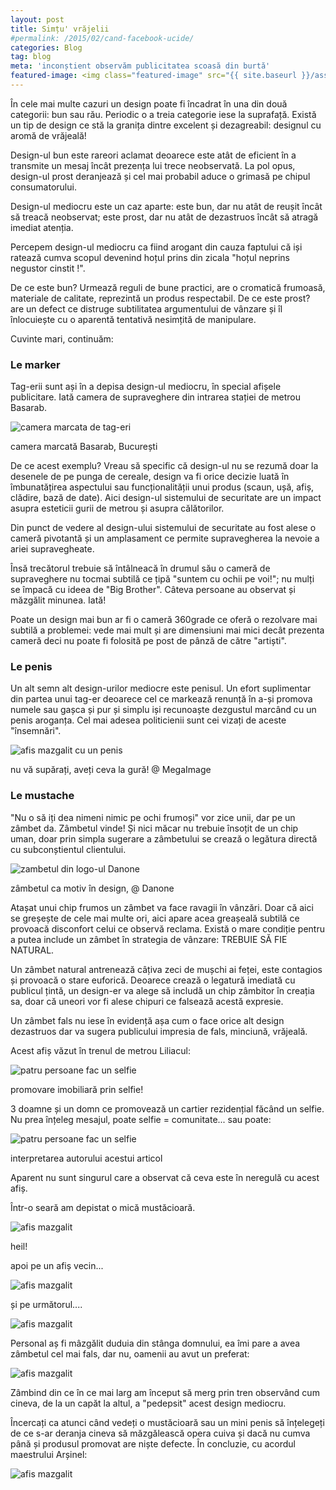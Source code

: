 ```yaml
---
layout: post
title: Simțu' vrăjelii
#permalink: /2015/02/cand-facebook-ucide/
categories: Blog
tag: blog
meta: 'inconștient observăm publicitatea scoasă din burtă'
featured-image: <img class="featured-image" src="{{ site.baseurl }}/assets/img/post/vrajeala/vraj_2.png" alt="imagine mâzgălită" />
---
```


În cele mai multe cazuri un design poate fi încadrat în una din două categorii: bun sau rău. Periodic o a treia categorie iese la suprafață. Există un tip de design ce stă la granița dintre excelent și dezagreabil: designul cu aromă de vrăjeală!

Design-ul bun este rareori aclamat deoarece este atât de eficient în a transmite un mesaj încât prezența lui trece neobservată. La pol opus, design-ul prost deranjează și cel mai probabil aduce o grimasă pe chipul consumatorului.

Design-ul mediocru este un caz aparte: este bun, dar nu atât de reușit încât să treacă neobservat; este prost, dar nu atât de dezastruos încât să atragă imediat atenția.

Percepem design-ul mediocru ca fiind arogant din cauza faptului că iși ratează cumva scopul devenind hoțul prins din zicala "hoțul neprins negustor cinstit !".

De ce este bun? Urmează reguli de bune practici, are o cromatică frumoasă, materiale de calitate, reprezintă un produs respectabil. De ce este prost? are un defect ce distruge subtilitatea argumentului de vânzare și îl înlocuiește cu o aparentă tentativă nesimțită de manipulare.

Cuvinte mari, continuăm:

### Le marker

Tag-erii sunt ași în a depisa design-ul mediocru, în special afișele publicitare. Iată camera de supraveghere din intrarea stației de metrou Basarab.

<img class="post-image" src="{{ site.baseurl }}/assets/img/post/vrajeala/vraj_1.png" alt="camera marcata de tag-eri"/>

<span class="img-alt"> camera marcată Basarab, București </span>

De ce acest exemplu? Vreau să specific că design-ul nu se rezumă doar la desenele de pe punga de cereale, design va fi orice decizie luată în îmbunatățirea aspectului sau funcționalității unui produs (scaun, ușă, afiș, clădire, bază de date). Aici design-ul sistemului de securitate are un impact asupra esteticii gurii de metrou și asupra călătorilor.

Din punct de vedere al design-ului sistemului de securitate au fost alese o cameră pivotantă și un amplasament ce permite supravegherea la nevoie a ariei supravegheate.

Însă trecătorul trebuie să întâlneacă în drumul său o cameră de supraveghere nu tocmai subtilă ce țipă "suntem cu ochii pe voi!"; nu mulți se împacă cu ideea de "Big Brother". Câteva persoane au observat și măzgălit minunea. Iată!

Poate un design mai bun ar fi o cameră 360grade ce oferă o rezolvare mai subtilă a problemei: vede mai mult și are dimensiuni mai mici decât prezenta cameră deci nu poate fi folosită pe post de pânză de către "artiști".

### Le penis

Un alt semn alt design-urilor mediocre este penisul. Un efort suplimentar din partea unui tag-er deoarece cel ce markează renunță în a-și promova numele sau gașca și pur și simplu iși recunoaște dezgustul marcând cu un penis aroganța. Cel mai adesea politicienii sunt cei vizați de aceste "însemnări".

<img class="post-image" src="{{ site.baseurl }}/assets/img/post/vrajeala/vraj_2.png" alt="afis mazgalit cu un penis"/>

<span class="img-alt"> nu vă supărați, aveți ceva la gură! @ MegaImage </span>

### Le mustache

"Nu o să iți dea nimeni nimic pe ochi frumoși" vor zice unii, dar pe un zâmbet da. Zâmbetul vinde! Și nici măcar nu trebuie însoțit de un chip uman, doar prin simpla sugerare a zâmbetului se crează o legătura directă cu subconștientul clientului.

<img class="post-image" src="{{ site.baseurl }}/assets/img/post/vrajeala/vraj_3.png" alt="zambetul din logo-ul Danone"/>

<span class="img-alt"> zâmbetul ca motiv în design, @ Danone </span>

Atașat unui chip frumos un zâmbet va face ravagii în vânzări. Doar că aici se greșește de cele mai multe ori, aici apare acea greașeală subtilă ce provoacă disconfort celui ce observă reclama. Există o mare condiție pentru a putea include un zâmbet în strategia de vânzare: TREBUIE SĂ FIE NATURAL.

Un zâmbet natural antrenează câțiva zeci de mușchi ai feței, este contagios și provoacă o stare euforică. Deoarece crează o legatură imediată cu publicul țintă, un design-er va alege să includă un chip zâmbitor în creația sa, doar că uneori vor fi alese chipuri ce falsează acestă expresie.

Un zâmbet fals nu iese în evidență așa cum o face orice alt design dezastruos dar va sugera publicului impresia de fals, minciună, vrăjeală.

Acest afiș văzut în trenul de metrou Liliacul:

<img class="post-image" src="{{ site.baseurl }}/assets/img/post/vrajeala/vraj_4.png" alt="patru persoane fac un selfie"/>

<span class="img-alt"> promovare imobiliară prin selfie! </span>

3 doamne și un domn ce promovează un cartier rezidențial făcând un selfie. Nu prea înțeleg mesajul, poate selfie = comunitate... sau poate:

<img class="post-image" src="{{ site.baseurl }}/assets/img/post/vrajeala/vraj_5.png" alt="patru persoane fac un selfie"/>

<span class="img-alt"> interpretarea autorului acestui articol </span>

Aparent nu sunt singurul care a observat că ceva este în neregulă cu acest afiș.

Într-o seară am depistat o mică mustăcioară.

<img class="post-image half-image-post" src="{{ site.baseurl }}/assets/img/post/vrajeala/vraj_6.png" alt="afis mazgalit"/>

<span class="img-alt"> heil! </span>


apoi pe un afiș vecin...

<img class="post-image half-image-post" src="{{ site.baseurl }}/assets/img/post/vrajeala/vraj_7.png" alt="afis mazgalit"/>

și pe următorul....

<img class="post-image half-image-post" src="{{ site.baseurl }}/assets/img/post/vrajeala/vraj_8.png" alt="afis mazgalit"/>

Personal aș fi mâzgălit duduia din stânga domnului, ea îmi pare a avea zâmbetul cel mai fals, dar nu, oamenii au avut un preferat:

<img class="post-image half-image-post" src="{{ site.baseurl }}/assets/img/post/vrajeala/vraj_9.png" alt="afis mazgalit"/>

Zâmbind din ce în ce mai larg am început să merg prin tren observând cum cineva, de la un capăt la altul, a "pedepsit" acest design mediocru.

Încercați ca atunci când vedeți o mustăcioară sau un mini penis să înțelegeți de ce s-ar deranja cineva să măzgălească opera cuiva și dacă nu cumva până și produsul promovat are niște defecte. În concluzie, cu acordul maestrului Arșinel:

<img class="post-image" src="{{ site.baseurl }}/assets/img/post/vrajeala/vraj_10.png" alt="afis mazgalit"/>
